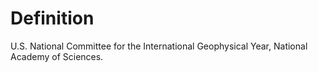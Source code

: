 # Definition

U.S. National Committee for the International Geophysical Year, National
Academy of Sciences.
